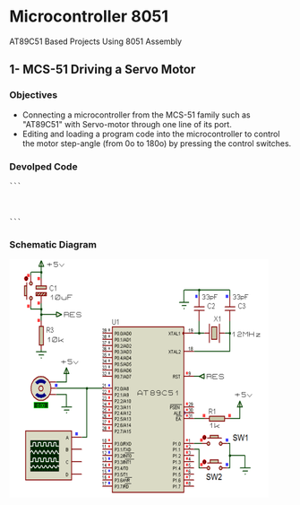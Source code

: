 # Microcontroller 8051 
AT89C51 Based Projects Using 8051 Assembly 

## 1- MCS-51 Driving a Servo Motor
### Objectives
  - Connecting a microcontroller from the MCS-51 family such as "AT89C51" with Servo-motor through one line of its port.
  - Editing and loading a program code into the microcontroller to control the motor step-angle (from 0o to 180o) by pressing the control switches.
### Devolped Code 
    ```
    
    
    
    ```
### Schematic Diagram
![Diagram](https://github.com/ahmed79ramdan/8051_MCS/blob/master/MCS-51%20Driving%20a%20Servo%20Motor/Screenshot_3.png)

